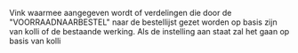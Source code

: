 Vink waarmee aangegeven wordt of verdelingen die door de "VOORRAADNAARBESTEL" naar de bestellijst gezet worden op basis zijn van kolli of de bestaande werking. Als de instelling aan staat zal het gaan op basis van kolli
